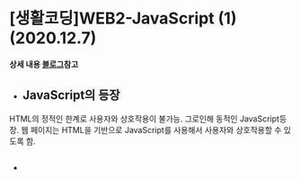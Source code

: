 # [생활코딩]WEB2-JavaScript (1)(2020.12.7)  
  
**상세 내용 [블로그](https://greedysiru.tistory.com/12)참고**  
  
* ## JavaScript의 등장  
HTML의 정적인 한계로 사용자와 상호작용이 불가능. 그로인해 동적인 JavaScript등장. 웹 페이지는 HTML을 기반으로 JavaScript를 사용해서 사용자와 상호작용할 수 있도록 함.  
  
* ## <script>  
JavaScript 사용시, 앞뒤에 `<script></script>`태그를 사용한다.  
  
* ## 이벤트  
웹 브라우저에서 일어나는 일. 이런 이벤트가 일어났을 때, JavaScript를 실행되게 한다. onclick, onkeydown 등이 있다.  

* ## on속성  
on으로 시작하는 속성은 두 가지 특징이 있다.
 >속성 값에는 JavaScript가 온다.  
 >웹 브라우저가 속성값을 기억하고 이벤트가 일어나면 실행.  
   
* ## Datatype  
JavaScript의 Datatype(자료형)은 6가지이다. 대표적으로 Number(숫자), String(문자열)이 있다. 숫자는 연산자와 만나 동작이 된다. 문자열은 취급시 따옴표,큰따옴표로 감싼다. 숫자 1이라도 따옴표를 감싸주면 문자취급이 된다.  
  
* ## 변수와 대입 연산자
 >x=1  
x는 Variable(변수)이고 =은 대입 연산자, 1은 값이다.  
 >1=2  
1은 언제나 1이므로 대입이 안 된다. 1은 Constant(상수)이다.  
  
* ## 변수 사용 예시
복잡한 문자열의 원하는 자리에 원하는 단어를 넣는다고 할 때, 아래의 명령어를 입력한다.
```javascript
var name = 'greedysiru' ; 
alert("savjl+name+kanldnslkfasdjkf "+name+" dsfjadskjfldfdssdsfasddsdsvsasajlkxclkvnlxvnl3jsdakfjadsjlks;j sla "+name+" kfdssdavdsfsadfdsfdlanlkavnlasfjsdkj"+name+" fkdjsalfjadsjlnvnsdlafnsldafnls "+name+" ")

```
그 결과 아래와 같이 원하는 결과가 출력된다.
![Variable](/ETC/images/JavaScript1.png)  
변수를 사용했으므로 원하는 단어가 달라졌을 때 변수 값만 변경하면 된다. 생산성이 높아진다.  
  
* ## 웹 브라우저 제어  
웹 페이지의 화면을 Day, Night 버튼을 누르면 각각 화면이 바뀌도록 기능을 준다. 아래와 같은 명령어를 입력한다.
```html
<input type="button" value="night" onclick="
    document.querySelector('body').style.backgroundColor = 'black';
    document.querySelector('body').style.color = 'white';
      ">

<input type="button" value="day" onclick="
      document.querySelector('body').style.backgroundColor = 'white';
      document.querySelector('body').style.color = 'black';
      ">
```
- ### 부연 설명
1. input type="button"은 버튼을 출력한다는 뜻  
1. value는 버튼의 이름  
1. onclik은 이벤트(속성)  
1. document.querySelector()는 선택자  
1. style.backgroundColor는 스타일  
  

**JavaScript문법과 CSS문법의 혼동과 대문자를 주의한다**  
  
명령어를 입력한 결과, 아래 처럼 웹 페이지에 기능을 부여할 수 있다.    
![button](/ETC/images/JavaScript2.png)  
  
* ## 명령어  
  1. `document.wirte('문자')` : 문자출력  
  1. `<input type="button" value="hi">` : hi 버튼 출력  
  1. `<input type="button" value="hi" onclick="alret('hi')">` : 누르면 hi경고창이 뜨는 hi버튼 출력  
  1. `<input type="text" onchange="alret('changed')">` : 변화가 생기면 changed 경고창이 뜨는 텍스트 상자 출력  
  1. `'문자열'.length` :  문자열의 길이 출력  
  1. `str.toUpperCase()` : 대문자 만들기  
  1. `str.indexOf('o')` : 해당 문자열에 o가 몇번 째에 있는지 출력  
  
# Reference
https://opentutorials.org/course/3085


